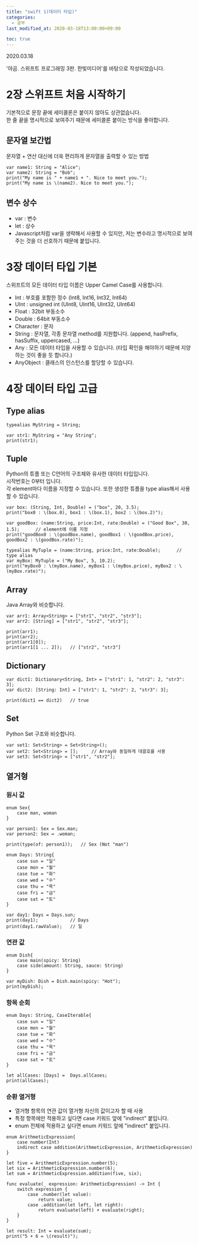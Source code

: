 ```yaml
---
title: "swift 1(데이터 타입)"
categories: 
  - 공부
last_modified_at: 2020-03-18T13:00:00+09:00

toc: true 
---
```

2020.03.18

'야곰. 스위프트 프로그래밍 3판. 한빛미디어'를 바탕으로 작성되었습니다.

# 2장 스위프트 처음 시작하기
기본적으로 문장 끝에 세미콜론은 붙이지 않아도 상관없습니다.
<br>
한 줄 끝을 명시적으로 보여주기 때문에 세미콜론 붙이는 방식을 좋아합니다.

## 문자열 보간법
문자열 + 연산 대신에 더욱 편리하게 문자열을 출력할 수 있는 방법

```
var name1: String = "Alice";
var name2: String = "Bob";
print("My name is " + name1 + ". Nice to meet you.");
print("My name is \(name2). Nice to meet you.");
```

## 변수 상수
* var : 변수
* let : 상수
* Javascript처럼 var을 생략해서 사용할 수 있지만, 저는 변수라고 명시적으로 보여주는 것을 더 선호하기 때문에 붙입니다.

# 3장 데이터 타입 기본
스위프트의 모든 데이터 타입 이름은 Upper Camel Case를 사용합니다.

* Int : 부호를 포함한 정수 (Int8, Int16, Int32, Int64)
* UInt : unsigned int (UInt8, UInt16, UInt32, UInt64)
* Float : 32bit 부동소수
* Double : 64bit 부동소수
* Character : 문자
* String : 문자열, 각종 문자열 method를 지원합니다. (append, hasPrefix, hasSuffix, uppercased, ...)
* Any : 모든 데이터 타입을 사용할 수 있습니다. (타입 확인을 해야하기 때문에 지양하는 것이 좋을 듯 합니다.)
* AnyObject : 클래스의 인스턴스를 할당할 수 있습니다.

# 4장 데이터 타입 고급

## Type alias

```
typealias MyString = String;

var str1: MyString = "Any String";
print(str1);
```

## Tuple
Python의 튜플 또는 C언어의 구조체와 유사한 데이터 타입입니다.
<br>
시작번호는 0부터 입니다.
<br>
각 element마다 이름을 지정할 수 있습니다. 또한 생성한 튜플을 type alias해서 사용할 수 있습니다.

```
var box: (String, Int, Double) = ("box", 20, 3.5);
print("box0 : \(box.0), box1 : \(box.1), box2 : \(box.2)");

var goodBox: (name:String, price:Int, rate:Double) = ("Good Box", 30, 1.5);      // element에 이름 지정
print("goodBox0 : \(goodBox.name), goodBox1 : \(goodBox.price), goodBox2 : \(goodBox.rate)");

typealias MyTuple = (name:String, price:Int, rate:Double);      // type alias
var myBox: MyTuple = ("My Box", 5, 10.2);
print("myBox0 : \(myBox.name), myBox1 : \(myBox.price), myBox2 : \(myBox.rate)");
```

## Array
Java Array와 비슷합니다.

```
var arr1: Array<String> = ["str1", "str2", "str3"];
var arr2: [String] = ["str1", "str2", "str3"];

print(arr1);
print(arr2);
print(arr1[0]);
print(arr1[1 ... 2]);   // ["str2", "str3"]
```

## Dictionary

```
var dict1: Dictionary<String, Int> = ["str1": 1, "str2": 2, "str3": 3];
var dict2: [String: Int] = ["str1": 1, "str2": 2, "str3": 3];

print(dict1 == dict2)   // true
```

## Set
Python Set 구조와 비슷합니다.

```
var set1: Set<String> = Set<String>();
var set2: Set<String> = [];     // Array와 동일하게 대괄호를 사용
var set3: Set<String> = ["str1", "str2"];
```

## 열거형

### 원시 값

```
enum Sex{
    case man, woman
}

var person1: Sex = Sex.man;
var person2: Sex = .woman;

print(type(of: person1));   // Sex (Not "man")

enum Days: String{
    case sun = "일"
    case mon = "월"
    case tue = "화"
    case wed = "수"
    case thu = "목"
    case fri = "금"
    case sat = "토"
}

var day1: Days = Days.sun;
print(day1);            // Days
print(day1.rawValue);   // 일
```

### 연관 값

```
enum Dish{
    case main(spicy: String)
    case side(amount: String, sauce: String)
}

var myDish: Dish = Dish.main(spicy: "Hot");
print(myDish);
```

### 항목 순회

```
enum Days: String, CaseIterable{
    case sun = "일"
    case mon = "월"
    case tue = "화"
    case wed = "수"
    case thu = "목"
    case fri = "금"
    case sat = "토"
}

let allCases: [Days] =  Days.allCases;
print(allCases);
```

### 순환 열거형
* 열거형 항목의 연관 값이 열거형 자신의 값이고자 할 때 사용
* 특정 항목에만 적용하고 싶다면 case 키워드 앞에 "indirect" 붙입니다.
* enum 전체에 적용하고 싶다면 enum 키워드 앞에 "indirect" 붙입니다.

```
enum ArithmeticExpression{
    case number(Int)
    indirect case addition(ArithmeticExpression, ArithmeticExpression)
}

let five = ArithmeticExpression.number(5);
let six = ArithmeticExpression.number(6);
let sum = ArithmeticExpression.addition(five, six);

func evaluate(_ expression: ArithmeticExpression) -> Int {
    switch expression {
        case .number(let value):
            return value;
        case .addition(let left, let right):
            return evaluate(left) + evaluate(right);
    }
}

let result: Int = evaluate(sum);
print("5 + 6 = \(result)");
```
